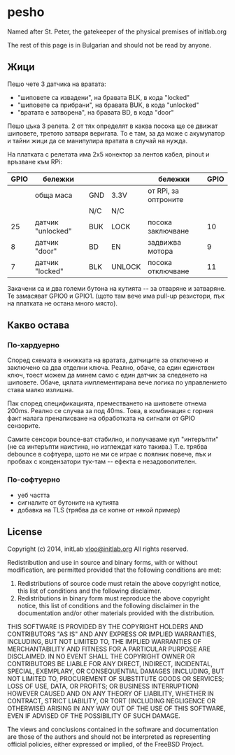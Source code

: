 # pesho

Named after St. Peter, the gatekeeper of the physical premises of initlab.org

The rest of this page is in Bulgarian and should not be read by anyone.

## Жици

Пешо чете 3 датчика на вратата:
 * "шиповете са извадени", на бравата BLK, в кода "locked"
 * "шиповете са прибрани", на бравата BUK, в кода "unlocked"
 * "вратата е затворена", на бравата BD, в кода "door"

Пешо цъка 3 релета. 2 от тях определят в каква посока ще се движат шиповете,
третото затваря веригата. То е там, за да може с акумулатор и тайни жици да
се манипулира вратата в случай на нужда.

На платката с релетата има 2x5 конектор за лентов кабел, pinout и връзване към RPi:

| GPIO   |     бележки       |     |        | бележки                | GPIO |
|--------|-------------------|-----|--------|------------------------|------|
|        | обща маса         | GND | 3.3V   | от RPi, за оптроните   |      |
|        |                   | N/C | N/C    |                        |      |
| 25     | датчик "unlocked" | BUK | LOCK   | посока заключване      | 10   |
| 8      | датчик "door"     | BD  | EN     | задвижва мотора        | 9    |
| 7      | датчик "locked"   | BLK | UNLOCK | посока отключване      | 11   |

Закачени са и два големи бутона на кутията -- за отваряне и затваряне.
Те замасяват GPIO0 и GPIO1. (щото там вече има pull-up резистори, пък
на платката не остана много място).

## Какво остава

### По-хардуерно

Според схемата в книжката на вратата, датчиците за отключено и заключено са
два отделни ключа. Реално, обаче, са един единствен ключ, тоест можем да минем
само с един датчик за следенето на шиповете. Обаче, цялата имплементирана вече
логика по управлението става малко излишна.

Пак според спецификацията, преместването на шиповете отнема 200ms. Реално се
случва за под 40ms. Това, в комбинация с горния факт налага пренаписване на
обработката на сигнали от GPIO сензорите.

Самите сенсори bounce-ват стабилно, и получаваме куп "интеръпти" (не са интеръпти
наистина, но изглеждат като такива.) Т.е. трябва debounce в софтуера, щото не ми
се играе с поялник повече, пък и пробвах с кондензатори тук-там -- ефекта
е незадоволителен.

### По-софтуерно

 * уеб частта
 * сигналите от бутоните на кутията
 * добавка на TLS (трябва да се копне от някой пример)

## License

Copyright (c) 2014, initLab <vloo@initlab.org>
All rights reserved.

Redistribution and use in source and binary forms, with or without
modification, are permitted provided that the following conditions are met:

1. Redistributions of source code must retain the above copyright notice, this
   list of conditions and the following disclaimer.
2. Redistributions in binary form must reproduce the above copyright notice,
   this list of conditions and the following disclaimer in the documentation
   and/or other materials provided with the distribution.

THIS SOFTWARE IS PROVIDED BY THE COPYRIGHT HOLDERS AND CONTRIBUTORS "AS IS" AND
ANY EXPRESS OR IMPLIED WARRANTIES, INCLUDING, BUT NOT LIMITED TO, THE IMPLIED
WARRANTIES OF MERCHANTABILITY AND FITNESS FOR A PARTICULAR PURPOSE ARE
DISCLAIMED. IN NO EVENT SHALL THE COPYRIGHT OWNER OR CONTRIBUTORS BE LIABLE FOR
ANY DIRECT, INDIRECT, INCIDENTAL, SPECIAL, EXEMPLARY, OR CONSEQUENTIAL DAMAGES
(INCLUDING, BUT NOT LIMITED TO, PROCUREMENT OF SUBSTITUTE GOODS OR SERVICES;
LOSS OF USE, DATA, OR PROFITS; OR BUSINESS INTERRUPTION) HOWEVER CAUSED AND
ON ANY THEORY OF LIABILITY, WHETHER IN CONTRACT, STRICT LIABILITY, OR TORT
(INCLUDING NEGLIGENCE OR OTHERWISE) ARISING IN ANY WAY OUT OF THE USE OF THIS
SOFTWARE, EVEN IF ADVISED OF THE POSSIBILITY OF SUCH DAMAGE.

The views and conclusions contained in the software and documentation are those
of the authors and should not be interpreted as representing official policies,
either expressed or implied, of the FreeBSD Project.

